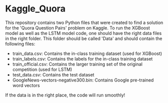 # Kaggle_Quora

This repository contains two Python files that were created to find a solution for the 'Quora Question Pairs' problem on Kaggle. 
To run the XGBoost model as well as the LSTM model code, one should have the right data files in the right folder. This folder should be called 'Data' and should contain the following files:

* train_data.csv: Contains the in-class training dataset (used for XGBoost)
* train_labels.csv: Contains the labels for the in-class training dataset
* train_official.csv: Contains the larger training set of the original competition (used for LSTM)
* test_data.csv: Contains the test dataset
* GoogleNews-vectors-negative300.bin: Contains Google pre-trained word vectors

If the data is in the right place, the code will run smoothly!